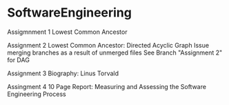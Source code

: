 # SoftwareEngineering
Assigmnment 1
  Lowest Common Ancestor
  
Assignment 2
  Lowest Common Ancestor: Directed Acyclic Graph
  Issue merging branches as a result of unmerged files
  See Branch "Assignment 2" for DAG

Assignment 3
  Biography: Linus Torvald
  
Assingment 4
  10 Page Report: Measuring and Assessing the Software Engineering Process
